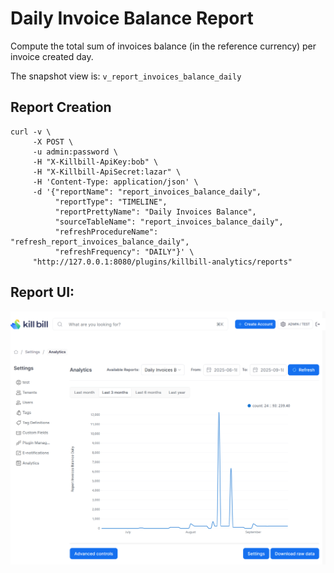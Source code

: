 # Daily Invoice Balance Report

Compute the total sum of invoices balance (in the reference currency) per invoice created day.

The snapshot view is: `v_report_invoices_balance_daily`

## Report Creation

```
curl -v \
     -X POST \
     -u admin:password \
     -H "X-Killbill-ApiKey:bob" \
     -H "X-Killbill-ApiSecret:lazar" \
     -H 'Content-Type: application/json' \
     -d '{"reportName": "report_invoices_balance_daily",
          "reportType": "TIMELINE",
          "reportPrettyName": "Daily Invoices Balance",
          "sourceTableName": "report_invoices_balance_daily",
          "refreshProcedureName": "refresh_report_invoices_balance_daily",
          "refreshFrequency": "DAILY"}' \
     "http://127.0.0.1:8080/plugins/killbill-analytics/reports"
```
## Report UI:

![invoice-balance-daily.png](invoice-balance-daily.png)